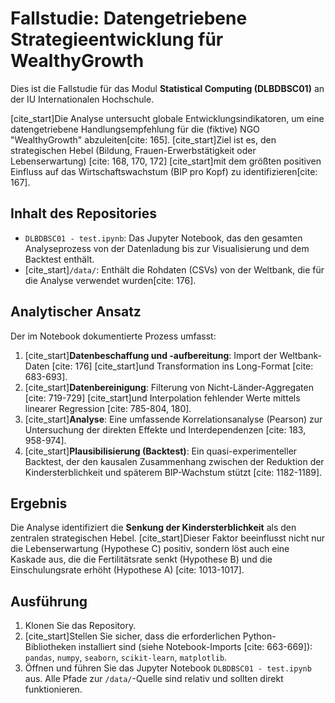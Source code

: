 # Fallstudie: Datengetriebene Strategieentwicklung für WealthyGrowth

Dies ist die Fallstudie für das Modul **Statistical Computing (DLBDBSC01)** an der IU Internationalen Hochschule.

[cite_start]Die Analyse untersucht globale Entwicklungsindikatoren, um eine datengetriebene Handlungsempfehlung für die (fiktive) NGO "WealthyGrowth" abzuleiten[cite: 165]. [cite_start]Ziel ist es, den strategischen Hebel (Bildung, Frauen-Erwerbstätigkeit oder Lebenserwartung) [cite: 168, 170, 172] [cite_start]mit dem größten positiven Einfluss auf das Wirtschaftswachstum (BIP pro Kopf) zu identifizieren[cite: 167].

## Inhalt des Repositories

* `DLBDBSC01 - test.ipynb`: Das Jupyter Notebook, das den gesamten Analyseprozess von der Datenladung bis zur Visualisierung und dem Backtest enthält.
* [cite_start]`/data/`: Enthält die Rohdaten (CSVs) von der Weltbank, die für die Analyse verwendet wurden[cite: 176].

## Analytischer Ansatz

Der im Notebook dokumentierte Prozess umfasst:

1.  [cite_start]**Datenbeschaffung und -aufbereitung**: Import der Weltbank-Daten [cite: 176] [cite_start]und Transformation ins Long-Format [cite: 683-693].
2.  [cite_start]**Datenbereinigung**: Filterung von Nicht-Länder-Aggregaten [cite: 719-729] [cite_start]und Interpolation fehlender Werte mittels linearer Regression [cite: 785-804, 180].
3.  [cite_start]**Analyse**: Eine umfassende Korrelationsanalyse (Pearson) zur Untersuchung der direkten Effekte und Interdependenzen [cite: 183, 958-974].
4.  [cite_start]**Plausibilisierung (Backtest)**: Ein quasi-experimenteller Backtest, der den kausalen Zusammenhang zwischen der Reduktion der Kindersterblichkeit und späterem BIP-Wachstum stützt [cite: 1182-1189].

## Ergebnis

Die Analyse identifiziert die **Senkung der Kindersterblichkeit** als den zentralen strategischen Hebel. [cite_start]Dieser Faktor beeinflusst nicht nur die Lebenserwartung (Hypothese C) positiv, sondern löst auch eine Kaskade aus, die die Fertilitätsrate senkt (Hypothese B) und die Einschulungsrate erhöht (Hypothese A) [cite: 1013-1017].

## Ausführung

1.  Klonen Sie das Repository.
2.  [cite_start]Stellen Sie sicher, dass die erforderlichen Python-Bibliotheken installiert sind (siehe Notebook-Imports [cite: 663-669]): `pandas`, `numpy`, `seaborn`, `scikit-learn`, `matplotlib`.
3.  Öffnen und führen Sie das Jupyter Notebook `DLBDBSC01 - test.ipynb` aus. Alle Pfade zur `/data/`-Quelle sind relativ und sollten direkt funktionieren.
